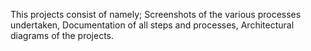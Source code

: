 This projects consist of namely;
Screenshots of the various processes undertaken, 
Documentation of all steps and processes, 
Architectural diagrams of the projects.
